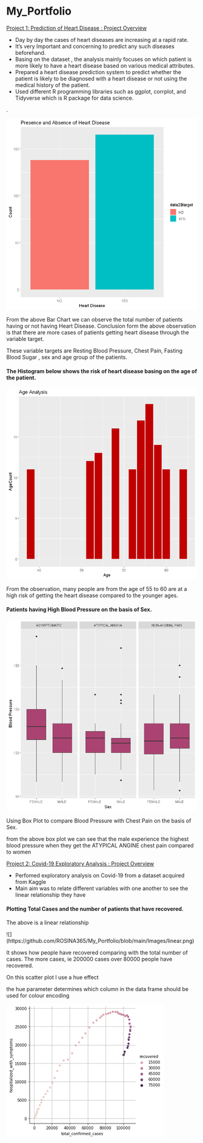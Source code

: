 # My_Portfolio
[Project 1: Prediction of Heart Disease : Project Overview](https://github.com/ROSINA365/Prediction-of-Heart-Disease)
<ul>
<li>Day by day the cases of heart diseases are increasing at a rapid rate.</li>
<li>It’s very Important and concerning to predict any such diseases beforehand.</li>
<li>Basing on the dataset , the analysis mainly focuses on which patient is more
likely to have a heart disease based on various medical attributes. </li>
<li>Prepared a heart disease prediction system to predict whether the patient is likely to be diagnosed with a heart disease or not
using the medical history of the patient.</li>
<li>Used different R programming libraries such as ggplot, corrplot, and Tidyverse which is R package for data science.</li>

 </ul>.

![](https://github.com/ROSINA365/My_Portfolio/blob/main/Images/Bar%20Chart.png)

<p> From the above Bar Chart we can observe the total number of patients having or not having Heart
 Disease. 
 Conclusion form the above observation is that there are more cases of patients getting heart disease through the variable target.</p> 
<p> These variable targets are Resting Blood Pressure, Chest Pain, Fasting Blood Sugar , sex and age group of the patients. </p>

<h4>The Histogram below shows the risk of heart disease basing on the age of the patient.</h4>

![](https://github.com/ROSINA365/My_Portfolio/blob/main/Images/Histogram.png)
<p>From the observation, many people are from the age of 55 to 60 are at a high risk of getting the heart disease compared to the younger ages.<p>
 
 <h4>Patients having High Blood Pressure on the basis of Sex.</h4>

 ![](https://github.com/ROSINA365/My_Portfolio/blob/main/Images/boxplot1.png)
 <p>
 Using Box Plot to compare Blood Pressure with Chest Pain on the basis of Sex.</P>
 
<p>from the above box plot we can see that the male experience the highest blood pressure when they get the ATYPICAL ANGINE chest pain compared to women</p>


[Project 2: Covid-19 Exploratory Analysis : Project Overview](https://github.com/ROSINA365/covid-19-analysis)
<ul>
 <li>Perfomed exploratory analysis on Covid-19 from a dataset acquired from Kaggle</li>
 <li>Main aim was to relate different variables with one another to see the linear relationship they have</li>

</ul>
<h4>Plotting Total Cases and the number of patients that have recovered.</h4>


<p>The above is a linear relationship</p>
![](https://github.com/ROSINA365/My_Portfolio/blob/main/Images/linear.png)
<p>It shows how people have recovered comparing with the total number of cases. 
 The more cases, ie 200000 cases over 80000 people have recovered.</p>
 
 <p>On this scatter plot I use a hue effect</p>
 <p>the hue parameter determines which column in the data frame should be used for colour encoding</p>
 
![](https://github.com/ROSINA365/My_Portfolio/blob/main/Images/linear.png)
